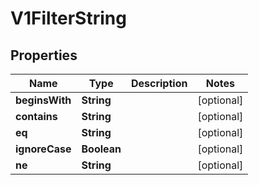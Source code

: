 # V1FilterString

## Properties
Name | Type | Description | Notes
------------ | ------------- | ------------- | -------------
**beginsWith** | **String** |  |  [optional]
**contains** | **String** |  |  [optional]
**eq** | **String** |  |  [optional]
**ignoreCase** | **Boolean** |  |  [optional]
**ne** | **String** |  |  [optional]
